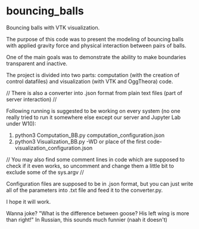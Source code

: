 # bouncing_balls
Bouncing balls with VTK visualization.

The purpose of this code was to present the modeling of bouncing balls with applied gravity force and physical interaction between pairs of balls.

One of the main goals was to demonstrate the ability to make boundaries transparent and inactive.

The project is divided into two parts: computation (with the creation of control datafiles) and visualization (with VTK and OggTheora) code.

// There is also a converter into .json format from plain text files (part of server interaction) //

Following running is suggested to be working on every system (no one really tried to run it somewhere else except our server and Jupyter Lab under W10):
1) python3 Computation_BB.py computation_configuration.json
2) python3 Visualization_BB.py -WD or place of the first code- visualization_configuration.json

// You may also find some comment lines in code which are supposed to check if it even works, so uncomment and change them a little bit to exclude some of the sys.argv //

Configuration files are supposed to be in .json format, but you can just write all of the parameters into .txt file and feed it to the converter.py.

I hope it will work.


Wanna joke? 
"What is the difference between goose? His left wing is more than right!"
 In Russian, this sounds much funnier (naah it doesn't)
